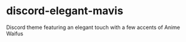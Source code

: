 # discord-elegant-mavis
Discord theme featuring an elegant touch with a few accents of Anime Waifus
